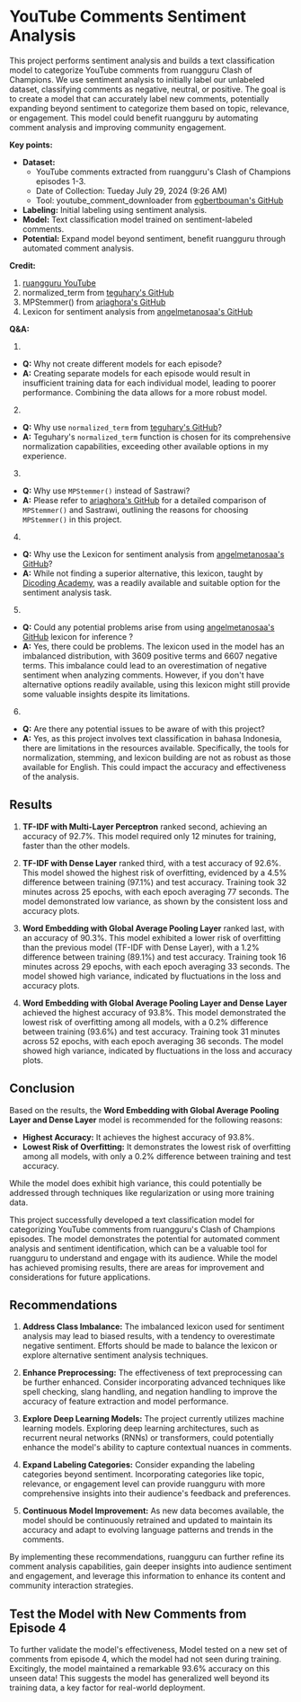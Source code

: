 # **YouTube Comments Sentiment Analysis**

This project performs sentiment analysis and builds a text classification model to categorize YouTube comments from ruangguru Clash of Champions. We use sentiment analysis to initially label our unlabeled dataset, classifying comments as negative, neutral, or positive. The goal is to create a model that can accurately label new comments, potentially expanding beyond sentiment to categorize them based on topic, relevance, or engagement. This model could benefit ruangguru by automating comment analysis and improving community engagement.

**Key points:**

* **Dataset:**
  - YouTube comments extracted from ruangguru's Clash of Champions episodes 1-3.
  - Date of Collection: Tueday July 29, 2024 (9:26 AM)
  - Tool: youtube_comment_downloader from [egbertbouman's GitHub](https://github.com/egbertbouman)
* **Labeling:** Initial labeling using sentiment analysis.
* **Model:** Text classification model trained on sentiment-labeled comments.
* **Potential:** Expand model beyond sentiment, benefit ruangguru through automated comment analysis.

**Credit:**

1. [ruangguru YouTube](https://www.youtube.com/@Ruangguru)
2. normalized_term from [teguhary's GitHub](https://github.com/teguhary)
3. MPStemmer() from [ariaghora's GitHub](https://github.com/ariaghora)
4. Lexicon for sentiment analysis from [angelmetanosaa's GitHub](https://github.com/angelmetanosaa)

**Q&A:**

1.
- **Q:** Why not create different models for each episode?
- **A:** Creating separate models for each episode would result in insufficient training data for each individual model, leading to poorer performance. Combining the data allows for a more robust model.
2.
- **Q:** Why use `normalized_term` from [teguhary's GitHub](https://github.com/teguhary)?
- **A:** Teguhary's `normalized_term` function is chosen for its comprehensive normalization capabilities, exceeding other available options in my experience.
3.
- **Q:** Why use `MPStemmer()` instead of Sastrawi?
- **A:** Please refer to [ariaghora's GitHub](https://github.com/ariaghora) for a detailed comparison of `MPStemmer()` and Sastrawi, outlining the reasons for choosing `MPStemmer()` in this project.
4.
- **Q:** Why use the Lexicon for sentiment analysis from [angelmetanosaa's GitHub](https://github.com/angelmetanosaa)?
- **A:** While not finding a superior alternative, this lexicon, taught by [Dicoding Academy](https://www.dicoding.com/), was a readily available and suitable option for the sentiment analysis task.
5.
- **Q:** Could any potential problems arise from using [angelmetanosaa's GitHub](https://github.com/angelmetanosaa) lexicon for inference ?
- **A:** Yes, there could be problems. The lexicon used in the model has an imbalanced distribution, with 3609 positive terms and 6607 negative terms. This imbalance could lead to an overestimation of negative sentiment when analyzing comments. However, if you don't have alternative options readily available, using this lexicon might still provide some valuable insights despite its limitations.
6.
- **Q:** Are there any potential issues to be aware of with this project?
- **A:** Yes, as this project involves text classification in bahasa Indonesia, there are limitations in the resources available. Specifically, the tools for normalization, stemming, and lexicon building are not as robust as those available for English. This could impact the accuracy and effectiveness of the analysis.

## **Results**

1. **TF-IDF with Multi-Layer Perceptron** ranked second, achieving an accuracy of 92.7%. This model required only 12 minutes for training, faster than the other models.

2. **TF-IDF with Dense Layer** ranked third, with a test accuracy of 92.6%. This model showed the highest risk of overfitting, evidenced by a 4.5% difference between training (97.1%) and test accuracy. Training took 32 minutes across 25 epochs, with each epoch averaging 77 seconds.  The model demonstrated low variance, as shown by the consistent loss and accuracy plots.

3. **Word Embedding with Global Average Pooling Layer** ranked last, with an accuracy of 90.3%. This model exhibited a lower risk of overfitting than the previous model (TF-IDF with Dense Layer), with a 1.2% difference between training (89.1%) and test accuracy. Training took 16 minutes across 29 epochs, with each epoch averaging 33 seconds. The model showed high variance, indicated by fluctuations in the loss and accuracy plots.

4. **Word Embedding with Global Average Pooling Layer and Dense Layer** achieved the highest accuracy of 93.8%. This model demonstrated the lowest risk of overfitting among all models, with a 0.2% difference between training (93.6%) and test accuracy. Training took 31 minutes across 52 epochs, with each epoch averaging 36 seconds. The model showed high variance, indicated by fluctuations in the loss and accuracy plots.

## **Conclusion**

Based on the results, the **Word Embedding with Global Average Pooling Layer and Dense Layer** model is recommended for the following reasons:

* **Highest Accuracy:** It achieves the highest accuracy of 93.8%.
* **Lowest Risk of Overfitting:** It demonstrates the lowest risk of overfitting among all models, with only a 0.2% difference between training and test accuracy.

While the model does exhibit high variance, this could potentially be addressed through techniques like regularization or using more training data.

This project successfully developed a text classification model for categorizing YouTube comments from ruangguru's Clash of Champions episodes. The model demonstrates the potential for automated comment analysis and sentiment identification, which can be a valuable tool for ruangguru to understand and engage with its audience. While the model has achieved promising results, there are areas for improvement and considerations for future applications.

## **Recommendations**

1. **Address Class Imbalance:** The imbalanced lexicon used for sentiment analysis may lead to biased results, with a tendency to overestimate negative sentiment. Efforts should be made to balance the lexicon or explore alternative sentiment analysis techniques.

2. **Enhance Preprocessing:** The effectiveness of text preprocessing can be further enhanced. Consider incorporating advanced techniques like spell checking, slang handling, and negation handling to improve the accuracy of feature extraction and model performance.

3. **Explore Deep Learning Models:** The project currently utilizes machine learning models. Exploring deep learning architectures, such as recurrent neural networks (RNNs) or transformers, could potentially enhance the model's ability to capture contextual nuances in comments.

4. **Expand Labeling Categories:** Consider expanding the labeling categories beyond sentiment. Incorporating categories like topic, relevance, or engagement level can provide ruangguru with more comprehensive insights into their audience's feedback and preferences.

5. **Continuous Model Improvement:** As new data becomes available, the model should be continuously retrained and updated to maintain its accuracy and adapt to evolving language patterns and trends in the comments.

By implementing these recommendations, ruangguru can further refine its comment analysis capabilities, gain deeper insights into audience sentiment and engagement, and leverage this information to enhance its content and community interaction strategies.

## **Test the Model with New Comments from Episode 4**

To further validate the model's effectiveness, Model tested on a new set of comments from episode 4, which the model had not seen during training. Excitingly, the model maintained a remarkable 93.6% accuracy on this unseen data! This suggests the model has generalized well beyond its training data, a key factor for real-world deployment.
